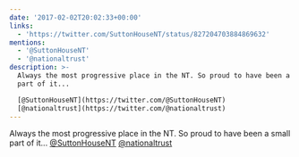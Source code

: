 ```yaml
---
date: '2017-02-02T20:02:33+00:00'
links:
  - 'https://twitter.com/SuttonHouseNT/status/827204703884869632'
mentions:
  - '@SuttonHouseNT'
  - '@nationaltrust'
description: >-
  Always the most progressive place in the NT. So proud to have been a small
  part of it... 

  [@SuttonHouseNT](https://twitter.com/@SuttonHouseNT)
  [@nationaltrust](https://twitter.com/@nationaltrust)
---
```

Always the most progressive place in the NT. So proud to have been a small part of it... 
[@SuttonHouseNT](https://twitter.com/@SuttonHouseNT) [@nationaltrust](https://twitter.com/@nationaltrust) 
